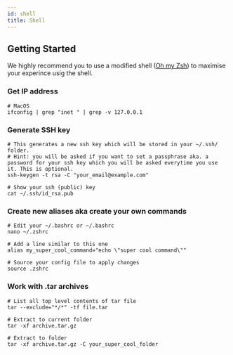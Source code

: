 ```yaml
---
id: shell
title: Shell
---
```


## Getting Started

We highly recommend you to use a modified shell ([Oh my Zsh](oh_my_zsh.md)) to maximise your experince usig the shell.

### Get IP address

```shell
# MacOS
ifconfig | grep "inet " | grep -v 127.0.0.1
```

### Generate SSH key

```shell
# This generates a new ssh key which will be stored in your ~/.ssh/ folder.
# Hint: you will be asked if you want to set a passphrase aka. a password for your ssh key which you will be asked everytime you use it. This is optional.
ssh-keygen -t rsa -C "your_email@example.com"

# Show your ssh (public) key
cat ~/.ssh/id_rsa.pub
```

### Create new aliases aka create your own commands

```shell
# Edit your ~/.bashrc or ~/.bashrc
nano ~/.zshrc

# Add a line similar to this one
alias my_super_cool_command="echo \"super cool command\""

# Source your config file to apply changes
source .zshrc
```

### Work with .tar archives

```shell
# List all top level contents of tar file
tar --exclude="*/*" -tf file.tar

# Extract to current folder
tar -xf archive.tar.gz

# Extract to folder
tar -xf archive.tar.gz -C your_super_cool_folder
